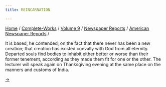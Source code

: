 ```yaml
---
title: REINCARNATION

---
```



[Home](../../../../index.htm) /
[Complete-Works](../../../complete_works.htm) / [Volume
9](../../volume_9_contents.htm) / [Newspaper
Reports](../newspaper_reports_contents.htm) / [American Newspaper
Reports](american_newspaper_contents.htm) /

 It is based, he contended, on the
fact that there never has been a new creation; that creation has existed
coevally with God from all eternity. Departed souls find bodies to
inhabit either better or worse than their former tenement, according as
they made them fit for one or the other. The lecturer will speak again
on Thanksgiving evening at the same place on the manners and customs of
India.

[→](09_iowa_state_register_nov_30_1893.htm)


